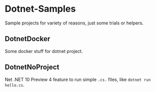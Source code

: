 # Dotnet-Samples

Sample projects for variety of reasons, just some trials or helpers.

## DotnetDocker 

Some docker stuff for dotnet project.

## DotnetNoProject

Net .NET 10 Preview 4 feature to run simple `.cs.` files, like `dotnet run hello.cs`.